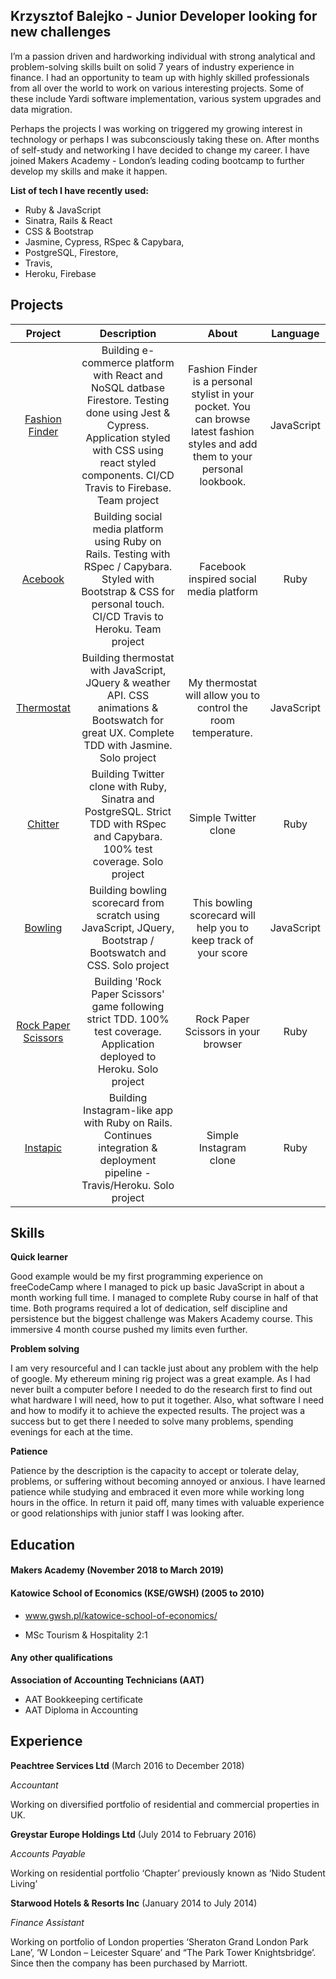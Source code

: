 ## Krzysztof Balejko - Junior Developer looking for new challenges


I’m a passion driven and hardworking individual with strong analytical and problem-solving skills built on solid 7 years of industry experience in finance.
I had an opportunity to team up with highly skilled professionals from all over the world to work on various interesting projects. Some of these include Yardi software implementation, various system upgrades and data migration.

Perhaps the projects I was working on triggered my growing interest in technology or perhaps I was subconsciously taking these on. After months of self-study and networking I have decided to change my career. I have joined Makers Academy - London’s leading coding bootcamp to further develop my skills and make it happen.

**List of tech I have recently used:**

- Ruby & JavaScript
- Sinatra, Rails & React
- CSS & Bootstrap
- Jasmine, Cypress, RSpec & Capybara,
- PostgreSQL, Firestore,
- Travis,
- Heroku, Firebase

## Projects

|   Project    |   Description    | About      | Language        |
|:------------:|:----------------:|:------------:|:------------:|
|   [Fashion Finder](https://github.com/KrzysztofBalejko/fashion-finder)    |       Building e-commerce platform with React and NoSQL datbase Firestore. Testing done using Jest & Cypress. Application styled with CSS using react styled components. CI/CD Travis to Firebase. Team project           | Fashion Finder is a personal stylist in your pocket. You can browse latest fashion styles and add them to your personal lookbook.    |  JavaScript      |
|   [Acebook](https://github.com/KrzysztofBalejko/acebook-desk-warriors)    |       Building social media platform using Ruby on Rails. Testing with RSpec / Capybara. Styled with Bootstrap & CSS for personal touch. CI/CD Travis to Heroku. Team project           |     Facebook inspired social media platform         |Ruby      | 
|   [Thermostat](https://github.com/KrzysztofBalejko/thermostat)    |    Building thermostat with JavaScript, JQuery & weather API. CSS animations & Bootswatch for great UX. Complete TDD with Jasmine. Solo project              |       My thermostat will allow you to control the room temperature.       |JavaScript      |
|   [Chitter](https://github.com/KrzysztofBalejko/chitter-challenge)    |      Building Twitter clone with Ruby, Sinatra and PostgreSQL. Strict TDD with RSpec and Capybara. 100% test coverage. Solo project           |         Simple Twitter clone    |Ruby      |
|   [Bowling](https://github.com/KrzysztofBalejko/bowling-challenge)    |      Building bowling scorecard from scratch using JavaScript, JQuery, Bootstrap / Bootswatch and CSS. Solo project            |     This bowling scorecard will help you to keep track of your score         |JavaScript      |
|   [Rock Paper Scissors](https://github.com/KrzysztofBalejko/rps-challenge)    |     Building 'Rock Paper Scissors' game following strict TDD. 100% test coverage. Application deployed to Heroku. Solo project             |     Rock Paper Scissors in your browser         |Ruby      |
|   [Instapic](https://github.com/KrzysztofBalejko/instagram-challenge)    |       Building Instagram-like app with Ruby on Rails. Continues integration & deployment pipeline - Travis/Heroku. Solo project           |   Simple Instagram clone           |Ruby      |


## Skills

**Quick learner**

Good example would be my first programming experience on freeCodeCamp where I managed to pick up basic JavaScript in about a month working full time. I managed to complete Ruby course in half of that time. Both programs required a lot of dedication, self discipline and persistence but the biggest challenge was Makers Academy course. This immersive 4 month course pushed my limits even further.

**Problem solving**

I am very resourceful and I can tackle just about any problem with the help of google. My ethereum mining rig project was a great example. As I had never built a computer before I needed to do the research first to find out what hardware I will need, how to put it together. Also, what software I need and how to modify it to achieve the expected results. The project was a success but to get there I needed to solve many problems, spending evenings for each at the time.

**Patience**

Patience by the description is the capacity to accept or tolerate delay, problems, or suffering without becoming annoyed or anxious.
I have learned patience while studying and embraced it even more while working long hours in the office.
In return it paid off, many times with valuable experience or good relationships with junior staff I was looking after.

## Education

#### Makers Academy (November 2018 to March 2019)


#### Katowice School of Economics (KSE/GWSH) (2005 to 2010)
- www.gwsh.pl/katowice-school-of-economics/

- MSc Tourism & Hospitality 2:1

#### Any other qualifications

**Association of Accounting Technicians (AAT)**
- AAT Bookkeeping certificate
- AAT Diploma in Accounting

## Experience

**Peachtree Services Ltd** (March 2016 to December 2018)

*Accountant*

Working on diversified portfolio of residential and commercial properties in UK.

**Greystar Europe Holdings Ltd** (July 2014 to February 2016)

*Accounts Payable*

Working on residential portfolio ‘Chapter’ previously known as ‘Nido Student Living’

**Starwood Hotels & Resorts Inc** (January 2014 to July 2014)

*Finance Assistant*

Working on portfolio of London properties ‘Sheraton Grand London Park Lane’, ‘W London – Leicester Square’ and “The Park Tower Knightsbridge’.
Since then the company has been purchased by Marriott.
